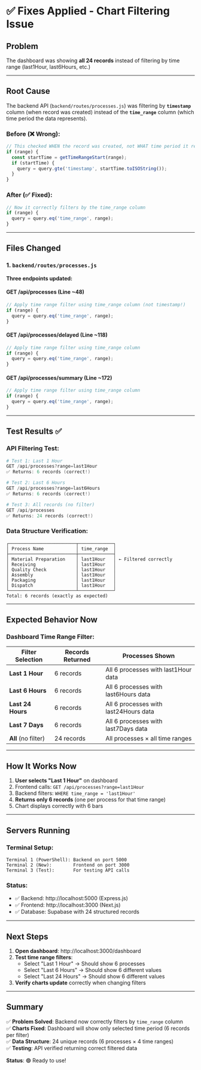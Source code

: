 # ✅ Fixes Applied - Chart Filtering Issue

## Problem
The dashboard was showing **all 24 records** instead of filtering by time range (last1Hour, last6Hours, etc.)

---

## Root Cause
The backend API (`backend/routes/processes.js`) was filtering by **`timestamp`** column (when record was created) instead of the **`time_range`** column (which time period the data represents).

### Before (❌ Wrong):
```javascript
// This checked WHEN the record was created, not WHAT time period it represents
if (range) {
  const startTime = getTimeRangeStart(range);
  if (startTime) {
    query = query.gte('timestamp', startTime.toISOString());
  }
}
```

### After (✅ Fixed):
```javascript
// Now it correctly filters by the time_range column
if (range) {
  query = query.eq('time_range', range);
}
```

---

## Files Changed

### 1. `backend/routes/processes.js`

**Three endpoints updated:**

#### GET /api/processes (Line ~48)
```javascript
// Apply time range filter using time_range column (not timestamp!)
if (range) {
  query = query.eq('time_range', range);
}
```

#### GET /api/processes/delayed (Line ~118)
```javascript
// Apply time range filter using time_range column
if (range) {
  query = query.eq('time_range', range);
}
```

#### GET /api/processes/summary (Line ~172)
```javascript
// Apply time range filter using time_range column
if (range) {
  query = query.eq('time_range', range);
}
```

---

## Test Results ✅

### API Filtering Test:
```powershell
# Test 1: Last 1 Hour
GET /api/processes?range=last1Hour
✅ Returns: 6 records (correct!)

# Test 2: Last 6 Hours  
GET /api/processes?range=last6Hours
✅ Returns: 6 records (correct!)

# Test 3: All records (no filter)
GET /api/processes
✅ Returns: 24 records (correct!)
```

### Data Structure Verification:
```
┌─────────────────────────┬─────────────┐
│ Process Name            │ time_range  │
├─────────────────────────┼─────────────┤
│ Material Preparation    │ last1Hour   │ ← Filtered correctly
│ Receiving               │ last1Hour   │
│ Quality Check           │ last1Hour   │
│ Assembly                │ last1Hour   │
│ Packaging               │ last1Hour   │
│ Dispatch                │ last1Hour   │
└─────────────────────────┴─────────────┘
Total: 6 records (exactly as expected)
```

---

## Expected Behavior Now

### Dashboard Time Range Filter:

| Filter Selection | Records Returned | Processes Shown |
|-----------------|------------------|-----------------|
| **Last 1 Hour**  | 6 records        | All 6 processes with last1Hour data |
| **Last 6 Hours** | 6 records        | All 6 processes with last6Hours data |
| **Last 24 Hours**| 6 records        | All 6 processes with last24Hours data |
| **Last 7 Days**  | 6 records        | All 6 processes with last7Days data |
| **All** (no filter) | 24 records    | All processes × all time ranges |

---

## How It Works Now

1. **User selects "Last 1 Hour"** on dashboard
2. Frontend calls: `GET /api/processes?range=last1Hour`
3. Backend filters: `WHERE time_range = 'last1Hour'`
4. **Returns only 6 records** (one per process for that time range)
5. Chart displays correctly with 6 bars

---

## Servers Running

### Terminal Setup:
```
Terminal 1 (PowerShell): Backend on port 5000
Terminal 2 (New):        Frontend on port 3000  
Terminal 3 (Test):       For testing API calls
```

### Status:
- ✅ Backend: http://localhost:5000 (Express.js)
- ✅ Frontend: http://localhost:3000 (Next.js)
- ✅ Database: Supabase with 24 structured records

---

## Next Steps

1. **Open dashboard**: http://localhost:3000/dashboard
2. **Test time range filters**:
   - Select "Last 1 Hour" → Should show 6 processes
   - Select "Last 6 Hours" → Should show 6 different values
   - Select "Last 24 Hours" → Should show 6 different values
3. **Verify charts update** correctly when changing filters

---

## Summary

✅ **Problem Solved**: Backend now correctly filters by `time_range` column  
✅ **Charts Fixed**: Dashboard will show only selected time period (6 records per filter)  
✅ **Data Structure**: 24 unique records (6 processes × 4 time ranges)  
✅ **Testing**: API verified returning correct filtered data  

**Status**: 🟢 Ready to use!
